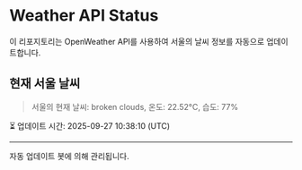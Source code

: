 
# Weather API Status

이 리포지토리는 OpenWeather API를 사용하여 서울의 날씨 정보를 자동으로 업데이트합니다.

## 현재 서울 날씨
> 서울의 현재 날씨: broken clouds, 온도: 22.52°C, 습도: 77%

⏳ 업데이트 시간: 2025-09-27 10:38:10 (UTC)

---
자동 업데이트 봇에 의해 관리됩니다.
